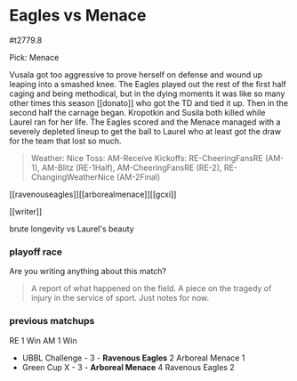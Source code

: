 # Eagles vs Menace

#t2779.8

Pick: Menace

Vusala got too aggressive to prove herself on defense and wound up leaping into a smashed knee. The Eagles played out the rest of the first half caging and being methodical, but in the dying moments it was like so many other times this season [[donato]] who got the TD and tied it up. Then in the second half the carnage began. Kropotkin and Susila both killed while Laurel ran for her life. The Eagles scored and the Menace managed with a severely depleted lineup to get the ball to Laurel who at least got the draw for the team that lost so much.

> Weather: Nice
> Toss: AM-Receive
> Kickoffs: RE-CheeringFansRE (AM-1), AM-Blitz (RE-1Half), AM-CheeringFansRE (RE-2), RE-ChangingWeatherNice (AM-2Final)

[[ravenouseagles]][[arborealmenace]][[gcxi]]

[[writer]] 

brute longevity vs Laurel's beauty

### playoff race



Are you writing anything about this match?

> A report of what happened on the field.
> A piece on the tragedy of injury in the service of sport.
> Just notes for now.

### previous matchups

RE 1 Win
AM 1 Win

* UBBL Challenge - 3 - **Ravenous Eagles** 2 Arboreal Menace 1
* Green Cup X - 3 - **Arboreal Menace** 4 Ravenous Eagles 2
